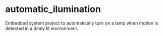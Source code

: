 # automatic_ilumination
 Embedded system project to automatically turn on a lamp when motion is detected in a dimly lit environment.
